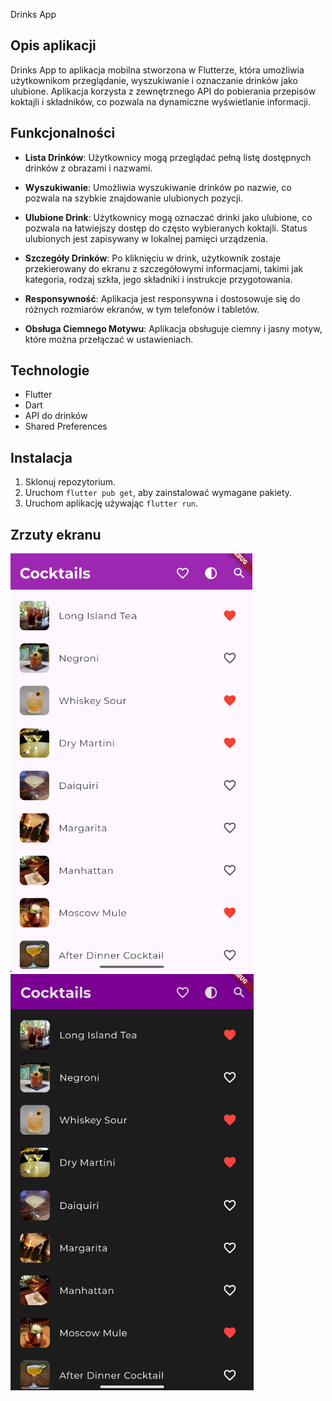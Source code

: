  Drinks App

## Opis aplikacji

Drinks App to aplikacja mobilna stworzona w Flutterze, która umożliwia użytkownikom przeglądanie, wyszukiwanie i oznaczanie drinków jako ulubione. Aplikacja korzysta z zewnętrznego API do pobierania przepisów koktajli i składników, co pozwala na dynamiczne wyświetlanie informacji.

## Funkcjonalności

- **Lista Drinków**: Użytkownicy mogą przeglądać pełną listę dostępnych drinków z obrazami i nazwami.

- **Wyszukiwanie**: Umożliwia wyszukiwanie drinków po nazwie, co pozwala na szybkie znajdowanie ulubionych pozycji.

- **Ulubione Drink**: Użytkownicy mogą oznaczać drinki jako ulubione, co pozwala na łatwiejszy dostęp do często wybieranych koktajli. Status ulubionych jest zapisywany w lokalnej pamięci urządzenia.

- **Szczegóły Drinków**: Po kliknięciu w drink, użytkownik zostaje przekierowany do ekranu z szczegółowymi informacjami, takimi jak kategoria, rodzaj szkła, jego składniki i instrukcje przygotowania.

- **Responsywność**: Aplikacja jest responsywna i dostosowuje się do różnych rozmiarów ekranów, w tym telefonów i tabletów.

- **Obsługa Ciemnego Motywu**: Aplikacja obsługuje ciemny i jasny motyw, które można przełączać w ustawieniach.

## Technologie

- Flutter
- Dart
- API do drinków
- Shared Preferences

## Instalacja

1. Sklonuj repozytorium.
2. Uruchom `flutter pub get`, aby zainstalować wymagane pakiety.
3. Uruchom aplikację używając `flutter run`.

## Zrzuty ekranu

![Jasny motyw](assets/screenshots/bright_theme.png)
![Ciemny motyw](assets/screenshots/dark_theme.png)
